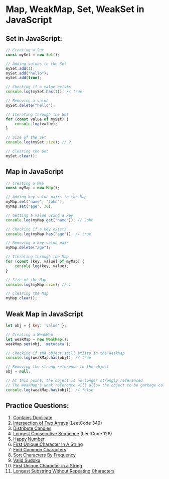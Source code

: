 # Map, WeakMap, Set, WeakSet in JavaScript

## Set in JavaScript:

```javascript
// Creating a Set
const mySet = new Set();

// Adding values to the Set
mySet.add(1);
mySet.add("hello");
mySet.add(true);

// Checking if a value exists
console.log(mySet.has(1)); // true

// Removing a value
mySet.delete("hello");

// Iterating through the Set
for (const value of mySet) {
    console.log(value);
}

// Size of the Set
console.log(mySet.size); // 2

// Clearing the Set
mySet.clear();
```

## Map in JavaScript

```javascript
// Creating a Map
const myMap = new Map();

// Adding key-value pairs to the Map
myMap.set("name", "John");
myMap.set("age", 30);

// Getting a value using a key
console.log(myMap.get("name")); // John

// Checking if a key exists
console.log(myMap.has("age")); // true

// Removing a key-value pair
myMap.delete("age");

// Iterating through the Map
for (const [key, value] of myMap) {
    console.log(key, value);
}

// Size of the Map
console.log(myMap.size); // 1

// Clearing the Map
myMap.clear();
```

## Weak Map in JavaScript

```javascript
let obj = { key: 'value' };

// Creating a WeakMap
let weakMap = new WeakMap();
weakMap.set(obj, 'metadata');

// Checking if the object still exists in the WeakMap
console.log(weakMap.has(obj)); // true

// Removing the strong reference to the object
obj = null;

// At this point, the object is no longer strongly referenced
// The WeakMap's weak reference will allow the object to be garbage collected
console.log(weakMap.has(obj)); // false
```

## Practice Questions:

1. [Contains Duplicate](https://leetcode.com/problems/contains-duplicate/)
2. [Intersection of Two Arrays](https://leetcode.com/problems/intersection-of-two-arrays/) (LeetCode 349)
3. [Distribute Candies](https://leetcode.com/problems/distribute-candies/)
4. [Longest Consecutive Sequence](https://leetcode.com/problems/longest-consecutive-sequence/) (LeetCode 128)
5. [Happy Number](https://leetcode.com/problems/happy-number/)
6. [First Unique Character In A String](https://leetcode.com/problems/first-unique-character-in-a-string/)
7. [Find Common Characters](https://leetcode.com/problems/find-common-characters/)
8. [Sort Characters By Frequency](https://leetcode.com/problems/sort-characters-by-frequency/)
9. [Valid Sudoku](https://leetcode.com/problems/valid-sudoku/)
10. [First Unique Character in a String](https://leetcode.com/problems/first-unique-character-in-a-string/)
11. [Longest Substring Without Repeating Characters](https://leetcode.com/problems/longest-substring-without-repeating-characters/)